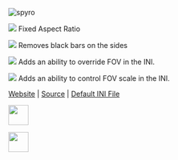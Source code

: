 ![spyro](https://thirteenag.github.io/screens/spyro/main2.jpg)


![](https://habrastorage.org/webt/ow/yy/mg/owyymgpibfqzfbwyf_iqoiqrede.png) Fixed Aspect Ratio

![](https://habrastorage.org/webt/ow/yy/mg/owyymgpibfqzfbwyf_iqoiqrede.png) Removes black bars on the sides

![](https://habrastorage.org/webt/d_/eg/ym/d_egymd6w_tem2erocab-e9ikna.png) Adds an ability to override FOV in the INI.

![](https://habrastorage.org/webt/d_/eg/ym/d_egymd6w_tem2erocab-e9ikna.png) Adds an ability to control FOV scale in the INI.

[Website](https://thirteenag.github.io/wfp#spyro) | [Source](https://github.com/ThirteenAG/WidescreenFixesPack/blob/master/source/SpyroReignitedTrilogy.WidescreenFix/dllmain.cpp) | [Default INI File](https://github.com/ThirteenAG/WidescreenFixesPack/blob/master/data/SpyroReignitedTrilogy.WidescreenFix/Falcon/Binaries/Win64/scripts/SpyroReignitedTrilogy.WidescreenFix.ini)

<a href="https://github.com/sponsors/xan1242"><img src="https://img.shields.io/badge/Sponsor_xan1242_on_GitHub-5c5c5c?style=for-the-badge&logo=github&logoColor=white" height="40"></a><br>

<a href="https://www.paypal.com/paypalme/xan1242"><img src="https://img.shields.io/badge/Donate_to_xan1242_on_PayPal-5c5c5c?style=for-the-badge&logo=paypal&logoColor=blue" height="40"></a><br>